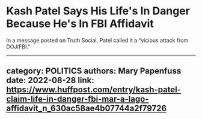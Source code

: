 # Kash Patel Says His Life's In Danger Because He's In FBI Affidavit

In a message posted on Truth Social, Patel called it a “vicious attack from DOJ/FBI."

---
category: POLITICS
authors: Mary Papenfuss
date: 2022-08-28
link: https://www.huffpost.com/entry/kash-patel-claim-life-in-danger-fbi-mar-a-lago-affidavit_n_630ac58ae4b07744a2f79726
---
